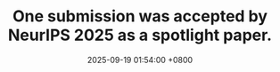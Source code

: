 ---
title: "One submission was accepted by NeurIPS 2025 as a spotlight paper."
date: 2025-09-19 01:54:00 +0800
---